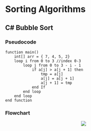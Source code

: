 # Sorting Algorithms
## C# Bubble Sort
### Pseudocode
```
function main()
    int[] arr = { 7, 4, 5, 2}
    loop i from 0 to 3 //index 0-3
        loop j from 0 to 3 - i - 1
            if a[j] > a[j + 1] then
                tmp = a[j]
                a[j] = a[j + 1]
                a[j + 1] = tmp
            end If
        end loop
    end loop
end function
```
### Flowchart
<div align="center"><img src="https://user-images.githubusercontent.com/50146617/164519628-163c8089-69fb-40f6-b4a7-3c01b5cec5b6.png"></div>
